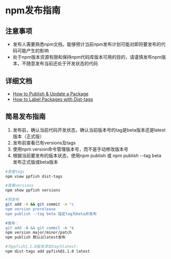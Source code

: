 # npm发布指南

## 注意事项
- 发布人需要熟悉npm文档，能够预计当前npm发布计划可能对即将要发布的代码可能产生的影响
- 处于npm版本资源有限和保持npm代码库版本可用的目的，请谨慎发布npm版本，不随意发布当前还处于开发状态的代码

## 详细文档
- [How to Publish & Update a Package](https://docs.npmjs.com/getting-started/publishing-npm-packages)
- [How to Label Packages with Dist-tags](https://docs.npmjs.com/getting-started/using-tags)

## 简易发布指南
1. 发布前，确认当前代码开发状态，确认当前版本号的tag是beta版本还是latest版本（正式版）
2. 发布前查看已有versions及tags
3. 使用npm version命令管理版本号，而不是手动修改版本号
4. 根据当前要发布的版本状态，使用npm publish 或 npm publish --tag beta 发布正式版或beta版本

```bash
#查看tags
npm view ppfish dist-tags

#查看versions
npm show ppfish versions

#预发布
git add -A && git commit -m "c
npm version prerelease
npm publish --tag beta 指定tag为beta并发布

#发布：
git add -A && git commit -m "c
npm version major/minor/patch
npm publish 默认以latest发布

#为ppfish1.1.0版本添加tag为latest:
npm dist-tags add ppfish@1.1.0 latest
```


